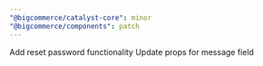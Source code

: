 ```yaml
---
"@bigcommerce/catalyst-core": minor
"@bigcommerce/components": patch
---
```

Add reset password functionality
Update props for message field
